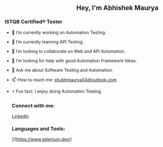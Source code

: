 <h2 style="text-align:Right;">Hey, I'm Abhishek Maurya</h2>

### **ISTQB Certified® Tester**

- 🔭 I’m currently working on Automation Testing.
- 🌱 I’m currently learning API Testing.
- 👯 I’m looking to collaborate on Web and API Automation.
- 🤔 I’m looking for help with good Automation Framework Ideas.
- 💬 Ask me about Software Testing and Automation.
- 📫 How to reach me: shubhmaurya04@outlook.com
- ⚡ Fun fact: I enjoy doing Automation Testing.

  ### Connect with me:  
  [Linkedin](https://www.linkedin.com/)

  ### Languages and Tools:
  [!](https://example.com/path-to-selenium-image.png)](https://www.selenium.dev/)
  
